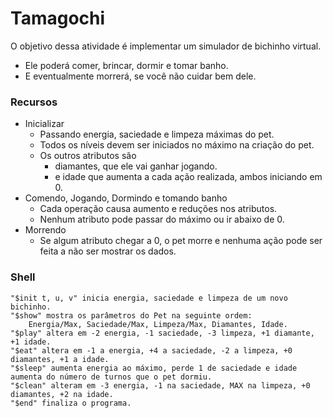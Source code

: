 # Tamagochi

O objetivo dessa atividade é implementar um simulador de bichinho virtual.
* Ele poderá comer, brincar, dormir e tomar banho.
* E eventualmente morrerá, se você não cuidar bem dele.

### Recursos
* Inicializar 
  * Passando energia, saciedade e limpeza máximas do pet. 
  * Todos os níveis devem ser iniciados no máximo na criação do pet.
  * Os outros atributos são
    *  diamantes, que ele vai ganhar jogando.
    * e idade que aumenta a cada ação realizada, ambos iniciando em 0.
* Comendo, Jogando, Dormindo e tomando banho
  * Cada operação causa aumento e reduções nos atributos.
  * Nenhum atributo pode passar do máximo ou ir abaixo de 0.
* Morrendo
  * Se algum atributo chegar a 0, o pet morre e nenhuma ação pode ser feita a não ser mostrar os dados.

### Shell
```
"$init t, u, v" inicia energia, saciedade e limpeza de um novo bichinho.
"$show" mostra os parâmetros do Pet na seguinte ordem:
    Energia/Max, Saciedade/Max, Limpeza/Max, Diamantes, Idade.
"$play" altera em -2 energia, -1 saciedade, -3 limpeza, +1 diamante, +1 idade.
"$eat" altera em -1 a energia, +4 a saciedade, -2 a limpeza, +0 diamantes, +1 a idade.
"$sleep" aumenta energia ao máximo, perde 1 de saciedade e idade aumenta do número de turnos que o pet dormiu.
"$clean" alteram em -3 energia, -1 na saciedade, MAX na limpeza, +0 diamantes, +2 na idade.
"$end" finaliza o programa.
